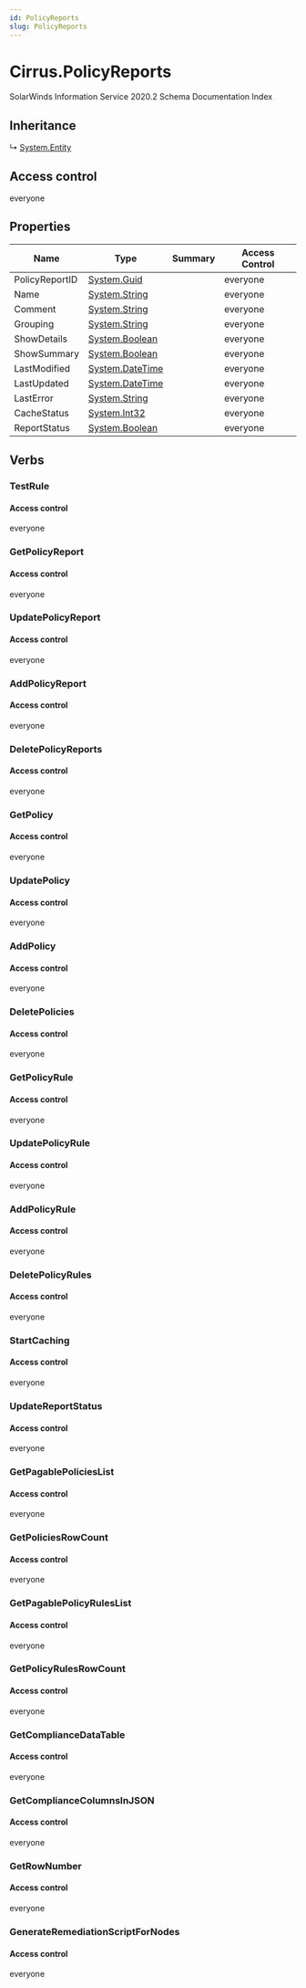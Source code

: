 ```yaml
---
id: PolicyReports
slug: PolicyReports
---
```


# Cirrus.PolicyReports

SolarWinds Information Service 2020.2 Schema Documentation Index

## Inheritance

↳ [System.Entity](./../System/Entity)

## Access control

everyone

## Properties

| Name | Type | Summary | Access Control |
| ------ | ------ | ------ | ------ |
| PolicyReportID | [System.Guid](https://docs.microsoft.com/en-us/dotnet/api/system.guid) |  | everyone |
| Name | [System.String](https://docs.microsoft.com/en-us/dotnet/api/system.string) |  | everyone |
| Comment | [System.String](https://docs.microsoft.com/en-us/dotnet/api/system.string) |  | everyone |
| Grouping | [System.String](https://docs.microsoft.com/en-us/dotnet/api/system.string) |  | everyone |
| ShowDetails | [System.Boolean](https://docs.microsoft.com/en-us/dotnet/api/system.boolean) |  | everyone |
| ShowSummary | [System.Boolean](https://docs.microsoft.com/en-us/dotnet/api/system.boolean) |  | everyone |
| LastModified | [System.DateTime](https://docs.microsoft.com/en-us/dotnet/api/system.datetime) |  | everyone |
| LastUpdated | [System.DateTime](https://docs.microsoft.com/en-us/dotnet/api/system.datetime) |  | everyone |
| LastError | [System.String](https://docs.microsoft.com/en-us/dotnet/api/system.string) |  | everyone |
| CacheStatus | [System.Int32](https://docs.microsoft.com/en-us/dotnet/api/system.int32) |  | everyone |
| ReportStatus | [System.Boolean](https://docs.microsoft.com/en-us/dotnet/api/system.boolean) |  | everyone |

## Verbs

### TestRule

#### Access control

everyone

### GetPolicyReport

#### Access control

everyone

### UpdatePolicyReport

#### Access control

everyone

### AddPolicyReport

#### Access control

everyone

### DeletePolicyReports

#### Access control

everyone

### GetPolicy

#### Access control

everyone

### UpdatePolicy

#### Access control

everyone

### AddPolicy

#### Access control

everyone

### DeletePolicies

#### Access control

everyone

### GetPolicyRule

#### Access control

everyone

### UpdatePolicyRule

#### Access control

everyone

### AddPolicyRule

#### Access control

everyone

### DeletePolicyRules

#### Access control

everyone

### StartCaching

#### Access control

everyone

### UpdateReportStatus

#### Access control

everyone

### GetPagablePoliciesList

#### Access control

everyone

### GetPoliciesRowCount

#### Access control

everyone

### GetPagablePolicyRulesList

#### Access control

everyone

### GetPolicyRulesRowCount

#### Access control

everyone

### GetComplianceDataTable

#### Access control

everyone

### GetComplianceColumnsInJSON

#### Access control

everyone

### GetRowNumber

#### Access control

everyone

### GenerateRemediationScriptForNodes

#### Access control

everyone


